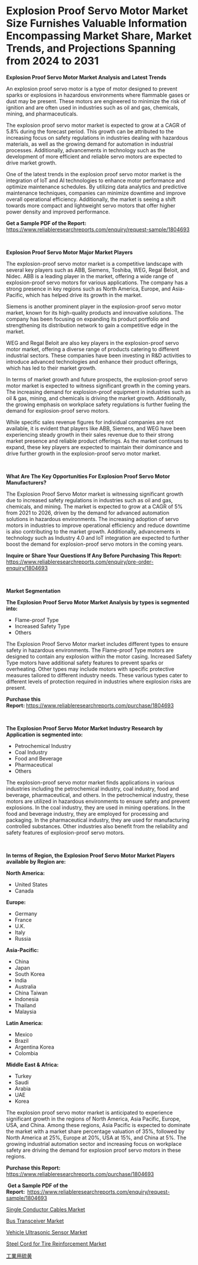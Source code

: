 <p><h1>Explosion Proof Servo Motor Market Size Furnishes Valuable Information Encompassing Market Share, Market Trends, and Projections Spanning from 2024 to 2031</h1></p><p><strong>Explosion Proof Servo Motor Market Analysis and Latest Trends</strong></p>
<p><p>An explosion proof servo motor is a type of motor designed to prevent sparks or explosions in hazardous environments where flammable gases or dust may be present. These motors are engineered to minimize the risk of ignition and are often used in industries such as oil and gas, chemicals, mining, and pharmaceuticals.</p><p>The explosion proof servo motor market is expected to grow at a CAGR of 5.8% during the forecast period. This growth can be attributed to the increasing focus on safety regulations in industries dealing with hazardous materials, as well as the growing demand for automation in industrial processes. Additionally, advancements in technology such as the development of more efficient and reliable servo motors are expected to drive market growth.</p><p>One of the latest trends in the explosion proof servo motor market is the integration of IoT and AI technologies to enhance motor performance and optimize maintenance schedules. By utilizing data analytics and predictive maintenance techniques, companies can minimize downtime and improve overall operational efficiency. Additionally, the market is seeing a shift towards more compact and lightweight servo motors that offer higher power density and improved performance.</p></p>
<p><strong>Get a Sample PDF of the Report:&nbsp;</strong> <a href="https://www.reliableresearchreports.com/enquiry/request-sample/1804693">https://www.reliableresearchreports.com/enquiry/request-sample/1804693</a></p>
<p>&nbsp;</p>
<p><strong>Explosion Proof Servo Motor Major Market Players</strong></p>
<p><p>The explosion-proof servo motor market is a competitive landscape with several key players such as ABB, Siemens, Toshiba, WEG, Regal Beloit, and Nidec. ABB is a leading player in the market, offering a wide range of explosion-proof servo motors for various applications. The company has a strong presence in key regions such as North America, Europe, and Asia-Pacific, which has helped drive its growth in the market.</p><p>Siemens is another prominent player in the explosion-proof servo motor market, known for its high-quality products and innovative solutions. The company has been focusing on expanding its product portfolio and strengthening its distribution network to gain a competitive edge in the market.</p><p>WEG and Regal Beloit are also key players in the explosion-proof servo motor market, offering a diverse range of products catering to different industrial sectors. These companies have been investing in R&D activities to introduce advanced technologies and enhance their product offerings, which has led to their market growth.</p><p>In terms of market growth and future prospects, the explosion-proof servo motor market is expected to witness significant growth in the coming years. The increasing demand for explosion-proof equipment in industries such as oil & gas, mining, and chemicals is driving the market growth. Additionally, the growing emphasis on workplace safety regulations is further fueling the demand for explosion-proof servo motors.</p><p>While specific sales revenue figures for individual companies are not available, it is evident that players like ABB, Siemens, and WEG have been experiencing steady growth in their sales revenue due to their strong market presence and reliable product offerings. As the market continues to expand, these key players are expected to maintain their dominance and drive further growth in the explosion-proof servo motor market.</p></p>
<p>&nbsp;</p>
<p><strong>What Are The Key Opportunities For Explosion Proof Servo Motor Manufacturers?</strong></p>
<p><p>The Explosion Proof Servo Motor market is witnessing significant growth due to increased safety regulations in industries such as oil and gas, chemicals, and mining. The market is expected to grow at a CAGR of 5% from 2021 to 2026, driven by the demand for advanced automation solutions in hazardous environments. The increasing adoption of servo motors in industries to improve operational efficiency and reduce downtime is also contributing to the market growth. Additionally, advancements in technology such as Industry 4.0 and IoT integration are expected to further boost the demand for explosion-proof servo motors in the coming years.</p></p>
<p><strong>Inquire or Share Your Questions If Any Before Purchasing This Report:</strong> <a href="https://www.reliableresearchreports.com/enquiry/pre-order-enquiry/1804693">https://www.reliableresearchreports.com/enquiry/pre-order-enquiry/1804693</a></p>
<p>&nbsp;</p>
<p><strong>Market Segmentation</strong></p>
<p><strong>The Explosion Proof Servo Motor Market Analysis by types is segmented into:</strong></p>
<p><ul><li>Flame-proof Type</li><li>Increased Safety Type</li><li>Others</li></ul></p>
<p><p>The Explosion Proof Servo Motor market includes different types to ensure safety in hazardous environments. The Flame-proof Type motors are designed to contain any explosion within the motor casing. Increased Safety Type motors have additional safety features to prevent sparks or overheating. Other types may include motors with specific protective measures tailored to different industry needs. These various types cater to different levels of protection required in industries where explosion risks are present.</p></p>
<p><strong>Purchase this Report:&nbsp;</strong><a href="https://www.reliableresearchreports.com/purchase/1804693">https://www.reliableresearchreports.com/purchase/1804693</a></p>
<p>&nbsp;</p>
<p><strong>The Explosion Proof Servo Motor Market Industry Research by Application is segmented into:</strong></p>
<p><ul><li>Petrochemical Industry</li><li>Coal Industry</li><li>Food and Beverage</li><li>Pharmaceutical</li><li>Others</li></ul></p>
<p><p>The explosion-proof servo motor market finds applications in various industries including the petrochemical industry, coal industry, food and beverage, pharmaceutical, and others. In the petrochemical industry, these motors are utilized in hazardous environments to ensure safety and prevent explosions. In the coal industry, they are used in mining operations. In the food and beverage industry, they are employed for processing and packaging. In the pharmaceutical industry, they are used for manufacturing controlled substances. Other industries also benefit from the reliability and safety features of explosion-proof servo motors.</p></p>
<p>&nbsp;</p>
<p><strong>In terms of Region, the Explosion Proof Servo Motor Market Players available by Region are:</strong></p>
<p>
    <p> <strong> North America: </strong>
        <ul>
            <li>United States</li>
            <li>Canada</li>
        </ul>
        </p> 
    <p> <strong> Europe: </strong>
        <ul>
            <li>Germany</li>
            <li>France</li>
            <li>U.K.</li>
            <li>Italy</li>
            <li>Russia</li>
        </ul>
        </p> 
    <p> <strong> Asia-Pacific: </strong>
        <ul>
            <li>China</li>
            <li>Japan</li>
            <li>South Korea</li>
            <li>India</li>
            <li>Australia</li>
            <li>China Taiwan</li>
            <li>Indonesia</li>
            <li>Thailand</li>
            <li>Malaysia</li>
        </ul>
        </p> 
    <p> <strong> Latin America: </strong>
        <ul>
            <li>Mexico</li>
            <li>Brazil</li>
            <li>Argentina Korea</li>
            <li>Colombia</li>
        </ul>
        </p> 
    <p> <strong> Middle East & Africa: </strong>
        <ul>
            <li>Turkey</li>
            <li>Saudi</li>
            <li>Arabia</li>
            <li>UAE</li>
            <li>Korea</li>
        </ul>
    </p>
    </p>
<p><p>The explosion proof servo motor market is anticipated to experience significant growth in the regions of North America, Asia Pacific, Europe, USA, and China. Among these regions, Asia Pacific is expected to dominate the market with a market share percentage valuation of 35%, followed by North America at 25%, Europe at 20%, USA at 15%, and China at 5%. The growing industrial automation sector and increasing focus on workplace safety are driving the demand for explosion proof servo motors in these regions.</p></p>
<p><strong>Purchase this Report: </strong><a href="https://www.reliableresearchreports.com/purchase/1804693">https://www.reliableresearchreports.com/purchase/1804693</a></p>
<p>&nbsp;<strong>Get a Sample PDF of the Report:&nbsp;&nbsp;</strong><a href="https://www.reliableresearchreports.com/enquiry/request-sample/1804693">https://www.reliableresearchreports.com/enquiry/request-sample/1804693</a></p>
<p><strong></strong></p>
<p><p><a href="https://github.com/jsmusil/Market-Research-Report-List-2/blob/main/single-conductor-cables-market.md">Single Conductor Cables Market</a></p><p><a href="https://github.com/yemakinde/Market-Research-Report-List-2/blob/main/bus-transceiver-market.md">Bus Transceiver Market</a></p><p><a href="https://issuu.com/reportprime-2/docs/vehicle-ultrasonic-sensor-market-size-2030.pptx">Vehicle Ultrasonic Sensor Market</a></p><p><a href="https://issuu.com/reportprime-2/docs/steel-cord-for-tire-reinforcement-market-size-2030">Steel Cord for Tire Reinforcement Market</a></p><p><a href="https://github.com/EstaSprer20231/Market-Research-Report-List-1/blob/main/915096110237.md">工業用硫黄</a></p></p>